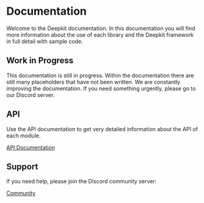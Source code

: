 # Documentation

Welcome to the Deepkit documentation. In this documentation you will find more information about the use of each library and the Deepkit framework in full detail with sample code.

## Work in Progress

This documentation is still in progress. Within the documentation there are still many placeholders that have not been written. We are constantly improving the documentation. If you need something urgently, please go to our Discord server.

## API

Use the API documentation to get very detailed information about the API of each module.

[API Documentation](https://api.framework.deepkit.io/)

## Support

If you need help, please join the Discord community server:

[Community](https://deepkit.io/community)

